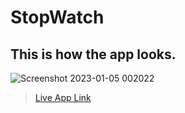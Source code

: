 # StopWatch

## This is how the app looks.

![Screenshot 2023-01-05 002022](https://user-images.githubusercontent.com/109919457/210628383-982376a5-f44e-4149-8846-fd12cc1e7d4c.png)

> [ Live App Link](https://lakshaykapoor03.github.io/Stop-Watch-App-Vanilla-JS-/)


